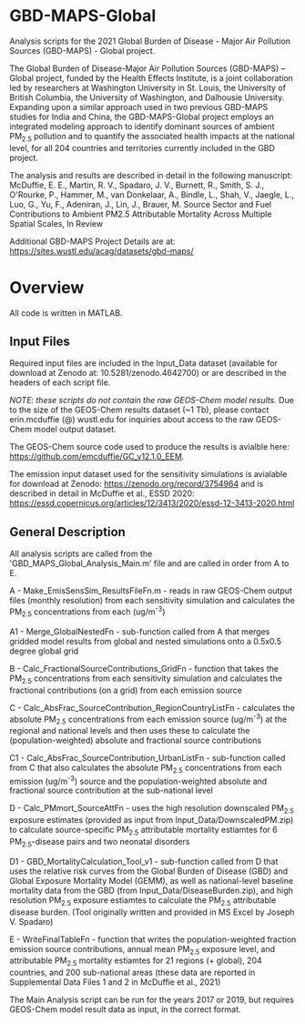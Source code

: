 # GBD-MAPS-Global
Analysis scripts for the 2021 Global Burden of Disease - Major Air Pollution Sources (GBD-MAPS) - Global project.

The Global Burden of Disease-Major Air Pollution Sources (GBD-MAPS) – Global project, funded by the Health Effects Institute, is a joint collaboration led by researchers at Washington University in St. Louis, the University of British Columbia, the University of Washington, and Dalhousie University. Expanding upon a similar approach used in two previous GBD-MAPS studies for India and China, the GBD-MAPS-Global project employs an integrated modeling approach to identify dominant sources of ambient PM<sub>2.5</sub> pollution and to quantify the associated health impacts at the national level, for all 204 countries and territories currently included in the GBD project. 

The analysis and results are described in detail in the following manuscript:
McDuffie, E. E., Martin, R. V., Spadaro, J. V., Burnett, R., Smith, S. J., O'Rourke, P., Hammer, M., van Donkelaar, A., Bindle, L., Shah, V., Jaegle, L., Luo, G., Yu, F., Adeniran, J., Lin, J., Brauer, M. Source Sector and Fuel Contributions to Ambient PM2.5 Attributable Mortality Across Multiple Spatial Scales, In Review

Additional GBD-MAPS Project Details are at: https://sites.wustl.edu/acag/datasets/gbd-maps/

# Overview

All code is written in MATLAB. 

## Input Files

Required input files are included in the Input_Data dataset (available for download at Zenodo at: 10.5281/zenodo.4642700) or are described in the headers of each script file. 

*NOTE: these scripts do not contain the raw GEOS-Chem model results.* Due to the size of the GEOS-Chem results dataset (~1 Tb), please contact erin.mcduffie (@) wustl.edu for inquiries about access to the raw GEOS-Chem model output dataset. 

The GEOS-Chem source code used to produce the results is avialble here: https://github.com/emcduffie/GC_v12.1.0_EEM. 

The emission input dataset used for the sensitivity simulations is avialable for download at Zenodo: https://zenodo.org/record/3754964
and is described in detail in McDuffie et al., ESSD 2020: https://essd.copernicus.org/articles/12/3413/2020/essd-12-3413-2020.html

## General Description 
All analysis scripts are called from the 'GBD_MAPS_Global_Analysis_Main.m' file and are called in order from A to E. 

A - Make_EmisSensSim_ResultsFileFn.m - reads in raw GEOS-Chem output files (monthly resolution) from each sensitivity simulation and calculates the PM<sub>2.5</sub> concentrations from each (ug/m<sup>-3</sup>)

A1 - Merge_GlobalNestedFn - sub-function called from A that merges gridded model results from global and nested simulations onto a 0.5x0.5 degree global grid

B - Calc_FractionalSourceContributions_GridFn - function that takes the PM<sub>2.5</sub> concentrations from each sensitivity simulation and calculates the fractional contributions (on a grid) from each emission source

C - Calc_AbsFrac_SourceContribution_RegionCountryListFn - calculates the absolute PM<sub>2.5</sub> concentrations from each emission source (ug/m<sup>-3</sup>) at the regional and national levels and then uses these to calculate the (population-weighted) absolute and fractional source contributions

C1 - Calc_AbsFrac_SourceContribution_UrbanListFn - sub-function called from C that also calculates the absolute PM<sub>2.5</sub> concentrations from each emission (ug/m<sup>-3</sup>) source and the population-weighted absolute and fractional source contribution at the sub-national level 

D - Calc_PMmort_SourceAttFn - uses the high resolution downscaled PM<sub>2.5</sub> exposure estimates (provided as input from Input_Data/DownscaledPM.zip) to calculate source-specific PM<sub>2.5</sub> attributable mortality estiamtes for 6 PM<sub>2.5</sub>-disease pairs and two neonatal disorders

D1 - GBD_MortalityCalculation_Tool_v1 - sub-function called from D that uses the relative risk curves from the Global Burden of Disease (GBD) and Global Exposure Mortality Model (GEMM), as well as national-level baseline mortality data from the GBD (from Input_Data/DiseaseBurden.zip), and high resolution PM<sub>2.5</sub> exposure estiamtes to calculate the PM<sub>2.5</sub> attributable disease burden. (Tool originally written and provided in MS Excel by Joseph V. Spadaro)

E - WriteFinalTableFn - function that writes the population-weighted fraction emission source contributions, annual mean PM<sub>2.5</sub> exposure level, and attributable PM<sub>2.5</sub> mortality estiamtes for 21 regions (+ global), 204 countries, and 200 sub-national areas (these data are reported in Supplemental Data Files 1 and 2 in McDuffie et al., 2021) 

The Main Analysis script can be run for the years 2017 or 2019, but requires GEOS-Chem model result data as input, in the correct format. 
